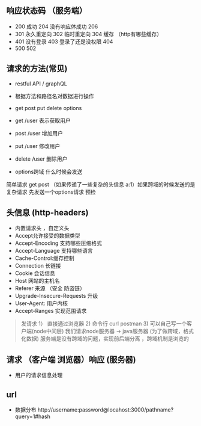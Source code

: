 ## 响应状态码 （服务端）
- 200 成功 204 没有响应体成功 206
- 301 永久重定向 302 临时重定向 304 缓存 （http有哪些缓存）
- 401 没有登录 403 登录了还是没权限 404
- 500 502

## 请求的方法(常见)
- restful API  / graphQL
- 根据方法和路径名对数据进行操作
- get post put delete options

- get /user 表示获取用户
- post /user 增加用户
- put /user 修改用户
- delete /user 删除用户

- options跨域 什么时候会发送

简单请求 get post （如果传递了一些复杂的头信息 a:1）如果跨域的时候发送的是复杂请求 先发送一个options请求 预检

## 头信息 (http-headers)
- 内置请求头 ，自定义头
- Accept允许接受的数据类型
- Accept-Encoding 支持哪些压缩格式
- Accept-Language 支持哪些语言
- Cache-Control:缓存控制
- Connection 长链接
- Cookie 会话信息
- Host 网站的主机名
- Referer 来源 （安全 防盗链）
- Upgrade-Insecure-Requests 升级
- User-Agent: 用户内核
- Accept-Ranges 实现范围请求

> 发请求 1） 直接通过浏览器 2) 命令行 curl postman  3) 可以自己写一个客户端(node中间层) 我们请求node服务器 -> java服务器 (为了做跨域，格式化数据) 服务端是没有跨域的问题，实现前后端分离 ，跨域机制是浏览的

## 请求 （客户端 浏览器）响应 (服务器)
- 用户的请求信息处理

## url 
- 数据分布
http://username:password@locahost:3000/pathname?query=1#hash